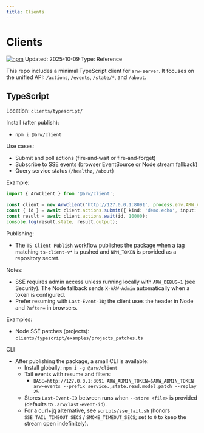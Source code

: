 ```yaml
---
title: Clients
---
```


# Clients
<a href="https://www.npmjs.com/package/@arw/client"><img alt="npm" src="https://img.shields.io/npm/v/%40arw%2Fclient?label=%40arw%2Fclient"></a>
Updated: 2025-10-09
Type: Reference

This repo includes a minimal TypeScript client for `arw-server`. It focuses on the unified API: `/actions`, `/events`, `/state/*`, and `/about`.

## TypeScript

Location: `clients/typescript/`

Install (after publish):
- `npm i @arw/client`

Use cases:
- Submit and poll actions (fire‑and‑wait or fire‑and‑forget)
- Subscribe to SSE events (browser EventSource or Node stream fallback)
- Query service status (`/healthz`, `/about`)

Example:

```ts
import { ArwClient } from '@arw/client';

const client = new ArwClient('http://127.0.0.1:8091', process.env.ARW_ADMIN_TOKEN);
const { id } = await client.actions.submit({ kind: 'demo.echo', input: { msg: 'hello' } });
const result = await client.actions.wait(id, 10000);
console.log(result.state, result.output);
```

Publishing:
- The `TS Client Publish` workflow publishes the package when a tag matching `ts-client-v*` is pushed and `NPM_TOKEN` is provided as a repository secret.

Notes:
- SSE requires admin access unless running locally with `ARW_DEBUG=1` (see Security). The Node fallback sends `X-ARW-Admin` automatically when a token is configured.
- Prefer resuming with `Last-Event-ID`; the client uses the header in Node and `?after=` in browsers.

Examples:
- Node SSE patches (projects): `clients/typescript/examples/projects_patches.ts`

CLI
- After publishing the package, a small CLI is available:
  - Install globally: `npm i -g @arw/client`
  - Tail events with resume and filters:
    - `BASE=http://127.0.0.1:8091 ARW_ADMIN_TOKEN=$ARW_ADMIN_TOKEN arw-events --prefix service.,state.read.model.patch --replay 25`
  - Stores `Last-Event-ID` between runs when `--store <file>` is provided (defaults to `.arw/last-event-id`).
  - For a curl+jq alternative, see `scripts/sse_tail.sh` (honors `SSE_TAIL_TIMEOUT_SECS` / `SMOKE_TIMEOUT_SECS`; set to `0` to keep the stream open indefinitely).
